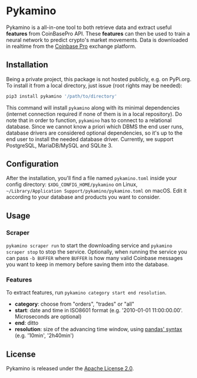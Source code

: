 # Pykamino

Pykamino is a all-in-one tool to both retrieve data and extract useful __features__ from CoinBasePro API. These __features__ can then be used to train a neural network to predict crypto's market movements.
Data is downloaded in realtime from the [Coinbase Pro](https://pro.coinbase.com/) exchange platform.

## Installation

Being a private project, this package is not hosted publicly, e.g. on PyPi.org. To install it from a local directory, just issue (root rights may be needed):
```bash
pip3 install pykamino '/path/to/directory'
```
This command will install `pykamino` along with its minimal dependencies (internet connection required if none of them is in a local repository).
Do note that in order to function, `pykamino` has to connect to a relational database. Since we cannot know a priori which DBMS the end user runs, database drivers are considered optional dependencies, so it's up to the end user to install the needed database driver. Currently, we support PostgreSQL, MariaDB/MySQL and SQLite 3.

## Configuration

After the installation, you'll find a file named `pykamino.toml` inside your config directory: `$XDG_CONFIG_HOME/pykamino` on Linux, `~/Library/Application Support/pykamino/pykamino.toml` on macOS. Edit it according to your database and products you want to consider.

## Usage

### Scraper
`pykamino scraper run` to start the downloading service and `pykamino scraper stop` to stop the service. Optionally, when running the service you can pass `-b BUFFER` where `BUFFER` is how many valid Coinbase messages you want to keep in memory before saving them into the database.

### Features

To extract features, run `pykamino category start end resolution`.
- **category**: choose from "orders", "trades" or "all"
- **start**: date and time in ISO8601 format (e.g. '2010-01-01 11:00:00.00'. Microseconds are optional)
- **end**: ditto
- **resolution**: size of the advancing time window, using [pandas' syntax](https://pandas.pydata.org/pandas-docs/stable/user_guide/timeseries.html#timeseries-offset-aliases) (e.g. '10min', '2h40min')

## License

Pykamino is released under the [Apache License 2.0](https://opensource.org/licenses/Apache-2.0).

